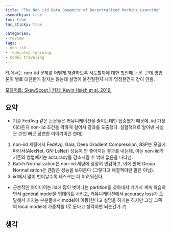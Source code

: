 ```yaml
---
title: "The Non iid Data Quagmire of Decentralized Machine Learning"
usemathjax: true
toc: true
toc_sticky: true

categories:
- review
tags:
- non iid
- federated learning
- model traveling
---
```


FL에서는 non-iid 문제를 어떻게 해결하도록 시도할까에 대한 첫번째 논문. 근데 방법론이 별로 대단한거 같지는 않는데 설명이 불친절한지 내가 멍청한건지 감이 안옴.

[모델이름: SkewScout | 저자: Kevin Hsieh et al. 2019. ](https://arxiv.org/abs/1910.00189)



## 요약

* 기존 FedAvg 같은 논문들은 커뮤니케이션을 줄이는데만 집중했기 때문에, iid 가정이라든지 non-iid 조건을 약하게 걸어서 결과를 도출했다. 실험적으로 알아낸 사실은 (2번 빼곤 당연한 이야기이긴 한데)

1. non-iid 세팅에서 FedAvg, Gaia, Deep Gradient Compression, BSP는 모델에 따라서(AlexNet, GN-LeNet) 성능이 안 좋아지는 결과를 내는데, 이는 non-iid가 기존의 방법에서는 accuracy를 감소시킬 수 밖에 없음을 나타냄.
2. Batch Normalization은 non-iid 세팅에 굉장히 민감하고, 이에 반해 Group Normalization은 괜찮은 성능을 보여준다 (그렇다고 해결책이란 말은 아님).
3. iid에서 많이 벗어날수록 테스크는 더 어려워진다.

* 근본적인 아이디어는 iid에 많이 벗어나는 partition을 찾아내서 거기서 계속 학습하면서 general model을 업데이트 시키고, 커뮤니케이션에서 accuracy loss가 도달해서 커지는 부분들에서 model이 이동(한다고 설명을 하기는 하지만 그냥 그쪽의 local model에 가중치를 1로 둔다고 생각하면 되는건가..?)



## 생각




